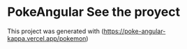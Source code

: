 # PokeAngular See the proyect 

This project was generated with (https://poke-angular-kappa.vercel.app/pokemon)

 
 
